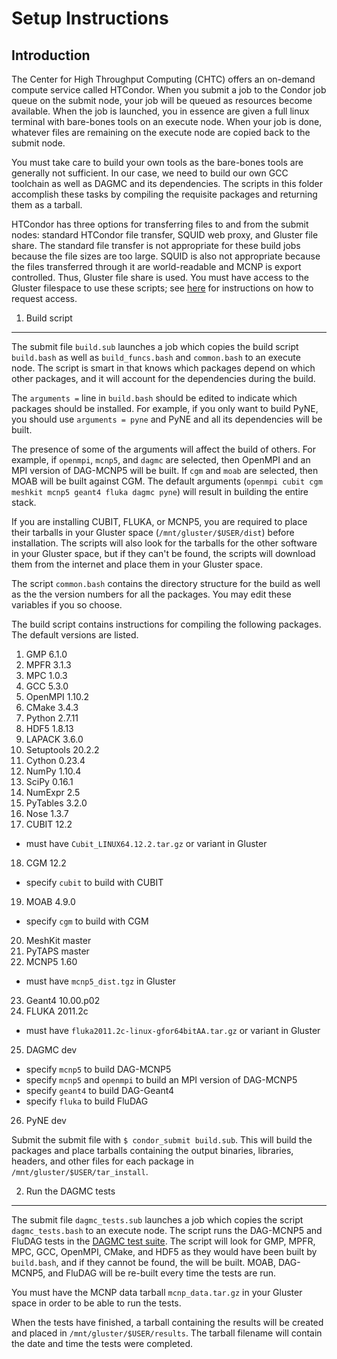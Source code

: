 Setup Instructions
========================================

Introduction
----------------------------------------
The Center for High Throughput Computing (CHTC) offers an on-demand compute service called HTCondor. When you submit a job to the Condor job queue on the submit node, your job will be queued as resources become available. When the job is launched, you in essence are given a full linux terminal with bare-bones tools on an execute node. When your job is done, whatever files are remaining on the execute node are copied back to the submit node.

You must take care to build your own tools as the bare-bones tools are generally not sufficient. In our case, we need to build our own GCC toolchain as well as DAGMC and its dependencies. The scripts in this folder accomplish these tasks by compiling the requisite packages and returning them as a tarball.

HTCondor has three options for transferring files to and from the submit nodes: standard HTCondor file transfer, SQUID web proxy, and Gluster file share. The standard file transfer is not appropriate for these build jobs because the file sizes are too large. SQUID is also not appropriate because the files transferred through it are world-readable and MCNP is export controlled. Thus, Gluster file share is used. You must have access to the Gluster filespace to use these scripts; see <a href="http://chtc.cs.wisc.edu/file-avail-gluster.shtml" target="_blank">here</a> for instructions on how to request access.

1. Build script
----------------------------------------
The submit file `build.sub` launches a job which copies the build script `build.bash` as well as `build_funcs.bash` and `common.bash` to an execute node. The script is smart in that knows which packages depend on which other packages, and it will account for the dependencies during the build.

The `arguments =` line in `build.bash` should be edited to indicate which packages should be installed. For example, if you only want to build PyNE, you should use `arguments = pyne` and PyNE and all its dependencies will be built.

The presence of some of the arguments will affect the build of others. For example, if `openmpi`, `mcnp5`, and `dagmc` are selected, then OpenMPI and an MPI version of DAG-MCNP5 will be built. If `cgm` and `moab` are selected, then MOAB will be built against CGM. The default arguments (`openmpi cubit cgm meshkit mcnp5 geant4 fluka dagmc pyne`) will result in building the entire stack.

If you are installing CUBIT, FLUKA, or MCNP5, you are required to place their tarballs in your Gluster space (`/mnt/gluster/$USER/dist`) before installation. The scripts will also look for the tarballs for the other software in your Gluster space, but if they can't be found, the scripts will download them from the internet and place them in your Gluster space.

The script `common.bash` contains the directory structure for the build as well as the the version numbers for all the packages. You may edit these variables if you so choose.

The build script contains instructions for compiling the following packages. The default versions are listed.

1. GMP 6.1.0
2. MPFR 3.1.3
3. MPC 1.0.3
4. GCC 5.3.0
5. OpenMPI 1.10.2
6. CMake 3.4.3
7. Python 2.7.11
8. HDF5 1.8.13
9. LAPACK 3.6.0
10. Setuptools 20.2.2
11. Cython 0.23.4
12. NumPy 1.10.4
13. SciPy 0.16.1
14. NumExpr 2.5
15. PyTables 3.2.0
16. Nose 1.3.7
17. CUBIT 12.2
  * must have `Cubit_LINUX64.12.2.tar.gz` or variant in Gluster
18. CGM 12.2
  * specify `cubit` to build with CUBIT
19. MOAB 4.9.0
  * specify `cgm` to build with CGM
20. MeshKit master
21. PyTAPS master
22. MCNP5 1.60
  * must have `mcnp5_dist.tgz` in Gluster
23. Geant4 10.00.p02
24. FLUKA 2011.2c
  * must have `fluka2011.2c-linux-gfor64bitAA.tar.gz` or variant in Gluster
25. DAGMC dev
  * specify `mcnp5` to build DAG-MCNP5
  * specify `mcnp5` and `openmpi` to build an MPI version of DAG-MCNP5
  * specify `geant4` to build DAG-Geant4
  * specify `fluka` to build FluDAG
26. PyNE dev

Submit the submit file with `$ condor_submit build.sub`. This will build the packages and place tarballs containing the output binaries, libraries, headers, and other files for each package in `/mnt/gluster/$USER/tar_install`.

2. Run the DAGMC tests
----------------------------------------
The submit file `dagmc_tests.sub` launches a job which copies the script `dagmc_tests.bash` to an execute node. The script runs the DAG-MCNP5 and FluDAG tests in the <a href="https://github.com/ljacobson64/DAGMC-tests" target="_blank">DAGMC test suite</a>. The script will look for GMP, MPFR, MPC, GCC, OpenMPI, CMake, and HDF5 as they would have been built by `build.bash`, and if they cannot be found, the will be built. MOAB, DAG-MCNP5, and FluDAG will be re-built every time the tests are run.

You must have the MCNP data tarball `mcnp_data.tar.gz` in your Gluster space in order to be able to run the tests.

When the tests have finished, a tarball containing the results will be created and placed in `/mnt/gluster/$USER/results`. The tarball filename will contain the date and time the tests were completed.
